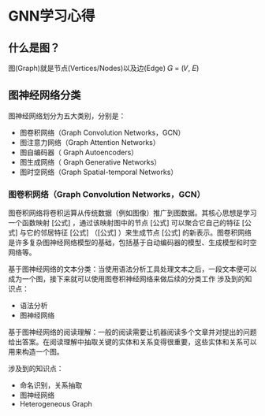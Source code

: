 # GNN学习心得
## 什么是图？
图(Graph)就是节点(Vertices/Nodes)以及边(Edge)
𝐺 = (𝑉, 𝐸)
## 图神经网络分类
图神经网络划分为五大类别，分别是：
- 图卷积网络（Graph Convolution Networks，GCN）
- 图注意力网络（Graph Attention Networks）
- 图自编码器（ Graph Autoencoders）
- 图生成网络（ Graph Generative Networks）
- 图时空网络（Graph Spatial-temporal Networks）
### 图卷积网络（Graph Convolution Networks，GCN）
图卷积网络将卷积运算从传统数据（例如图像）推广到图数据。其核心思想是学习一个函数映射 [公式] ，通过该映射图中的节点 [公式] 可以聚合它自己的特征 [公式] 与它的邻居特征 [公式] （[公式] ）来生成节点 [公式] 的新表示。图卷积网络是许多复杂图神经网络模型的基础，包括基于自动编码器的模型、生成模型和时空网络等。

基于图神经网络的文本分类：当使用语法分析工具处理文本之后，一段文本便可以成为一个图，接下来就可以使用图卷积神经网络来做后续的分类工作
涉及到的知识点：
* 语法分析
* 图神经网络

基于图神经网络的阅读理解：一般的阅读需要让机器阅读多个文章并对提出的问题给出答案。在阅读理解中抽取关键的实体和关系变得很重要，这些实体和关系可以用来构造一个图。

涉及到的知识点：
* 命名识别，关系抽取
* 图神经网络
* Heterogeneous Graph

